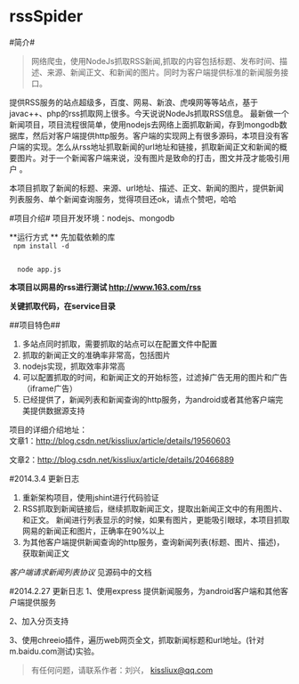 rssSpider
=========

#简介#

>网络爬虫，使用NodeJs抓取RSS新闻,抓取的内容包括标题、发布时间、描述、来源、新闻正文、和新闻的图片。同时为客户端提供标准的新闻服务接口。    

提供RSS服务的站点超级多，百度、网易、新浪、虎嗅网等等站点，基于javac++、php的rss抓取网上很多。今天说说NodeJs抓取RSS信息。
  最新做一个新闻项目，项目流程很简单，使用nodejs去网络上面抓取新闻，存到mongodb数据库，然后对客户端提供http服务。客户端的实现网上有很多源码，本项目没有客户端的实现。怎么从rss地址抓取新闻的url地址和链接，抓取新闻正文和新闻的概要图片。对于一个新闻客户端来说，没有图片是致命的打击，图文并茂才能吸引用户 。

  本项目抓取了新闻的标题、来源、url地址、描述、正文、新闻的图片，提供新闻列表服务、单个新闻查询服务，觉得项目还ok，请点个赞吧，哈哈

#项目介绍#
项目开发环境：nodejs、mongodb

**运行方式 **
先加载依赖的库  
<code> npm install -d </code>   

<code> 
  node app.js
</code>

**本项目以网易的rss进行测试 http://www.163.com/rss**

**关键抓取代码，在service目录**


##项目特色##
1.  多站点同时抓取，需要抓取的站点可以在配置文件中配置
2.  抓取的新闻正文的准确率非常高，包括图片
3.  nodejs实现，抓取效率非常高
4.  可以配置抓取的时间，和新闻正文的开始标签，过滤掉广告无用的图片和广告（iframe广告）
5.  已经提供了，新闻列表和新闻查询的http服务，为android或者其他客户端完美提供数据源支持



项目的详细介绍地址：  
文章1：http://blog.csdn.net/kissliux/article/details/19560603  

文章2：http://blog.csdn.net/kissliux/article/details/20466889  

#2014.3.4  更新日志
1.  重新架构项目，使用jshint进行代码验证
2.  RSS抓取到新闻链接后，继续抓取新闻正文，提取出新闻正文中的有用图片、和正文。 新闻进行列表显示的时候，如果有图片，更能吸引眼球，本项目抓取网易的新闻正和图片，正确率在90%以上
3.  为其他客户端提供新闻查询的http服务，查询新闻列表(标题、图片、描述)，获取新闻正文

*客户端请求新闻列表协议* 见源码中的文档


#2014.2.27 更新日志
1、使用express 提供新闻服务，为android客户端和其他客户端提供服务

2、加入分页支持

3、使用chreeio插件，遍历web网页全文，抓取新闻标题和url地址。(针对m.baidu.com测试)实验。

>有任何问题，请联系作者：刘兴， kissliux@qq.com



